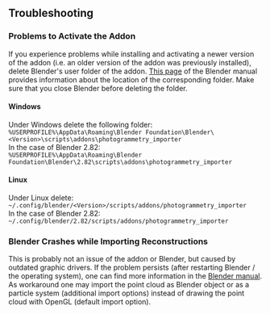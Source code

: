 ## Troubleshooting 

### Problems to Activate the Addon

If you experience problems while installing and activating a newer version of the addon 
(i.e. an older version of the addon was previously installed), delete Blender's user folder of the  addon.
[This page](https://docs.blender.org/manual/en/latest/advanced/blender_directory_layout.html) of the Blender manual
provides information about the location of the corresponding folder. Make sure that you close Blender before deleting the folder.

#### Windows
Under Windows delete the following folder:\
`%USERPROFILE%\AppData\Roaming\Blender Foundation\Blender\<Version>\scripts\addons\photogrammetry_importer`\
In the case of Blender 2.82:\
`%USERPROFILE%\AppData\Roaming\Blender Foundation\Blender\2.82\scripts\addons\photogrammetry_importer`

#### Linux
Under Linux delete:\
`~/.config/blender/<Version>/scripts/addons/photogrammetry_importer`\
In the case of Blender 2.82:\
`~/.config/blender/2.82/scripts/addons/photogrammetry_importer`

### Blender Crashes while Importing Reconstructions

This is probably not an issue of the addon or Blender, but caused by outdated graphic drivers. 
If the problem persists (after restarting Blender / the operating system), one can find more information in the [Blender manual](https://docs.blender.org/manual/en/dev/troubleshooting/gpu/index.html).
As workaround one may import the point cloud as Blender object or as a particle system (additional import options) instead of drawing the point cloud with OpenGL (default import option).
